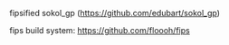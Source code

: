fipsified sokol_gp (https://github.com/edubart/sokol_gp)

fips build system: https://github.com/floooh/fips